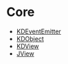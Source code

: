 # Core 

* [KDEventEmitter](/core/KDEventEmitter)
* [KDObject](/core/KDObject)
* [KDView](/core/KDView)
* [JView](/core/JView)
